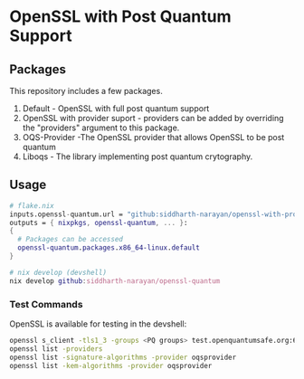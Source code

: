 # OpenSSL with Post Quantum Support

## Packages
This repository includes a few packages.
1. Default - OpenSSL with full post quantum support
2. OpenSSL with provider suport - providers can be added by overriding the "providers" argument to this package.
3. OQS-Provider -The OpenSSL provider that allows OpenSSL to be post quantum
4. Liboqs - The library implementing post quantum crytography.

## Usage

```nix
# flake.nix
inputs.openssl-quantum.url = "github:siddharth-narayan/openssl-with-providers";
outputs = { nixpkgs, openssl-quantum, ... }:
{
  # Packages can be accessed
  openssl-quantum.packages.x86_64-linux.default
}

# nix develop (devshell)
nix develop github:siddharth-narayan/openssl-quantum
```

### Test Commands
OpenSSL is available for testing in the devshell:
```bash
openssl s_client -tls1_3 -groups <PQ groups> test.openquantumsafe.org:6000 # Example group: X25519MLKEM768
openssl list -providers
openssl list -signature-algorithms -provider oqsprovider
openssl list -kem-algorithms -provider oqsprovider
```